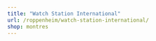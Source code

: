 ```yaml
---
title: "Watch Station International"
url: /roppenheim/watch-station-international/
shop: montres
---
```

